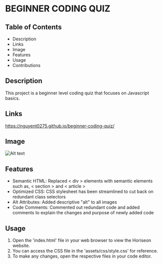 # BEGINNER CODING QUIZ

## Table of Contents
- Description
- Links
- Image
- Features
- Usage
- Contributions

## Description
This project is a beginner level coding quiz that focuses on Javascript basics. 

## Links
https://nguyent0275.github.io/beginner-coding-quiz/

## Image
![Alt text](/Develop/assets/images/Horiseon-Wesbite.png.jpg)

## Features
- Semantic HTML: Replaced < div > elements with semantic elements such as, < section > and < article >
- Optimized CSS: CSS stylesheet has been streamlined to cut back on redundant class selectors
- Alt Attributes: Added descriptive "alt" to all images
- Code Comments: Commented out redundant code and added comments to explain the changes and purpose of newly added code

## Usage
1. Open the 'index.html' file in your web browser to view the Horiseon website.
2. You can access the CSS file in the 'assets/css/style.css' for reference. 
3. To make any changes, open the respective files in your code editor. 
